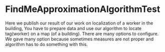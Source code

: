# FindMeApproximationAlgorithmTest
Here we publish our result of our work on localization of a worker in the building, You have to prepare data and use our algorithm to locate tag(worker) on a map (of a building). There are many options to configure. We gave many option because sometimes measures are not proper and algorithm has to do something with this.
